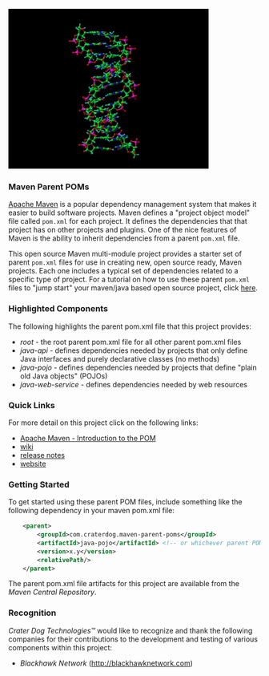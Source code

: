 ![Maven Parent POMs](https://github.com/craterdog/maven-parent-poms/blob/master/docs/images/DNA.jpg)

### Maven Parent POMs
[Apache Maven](http://maven.apache.org/) is a popular dependency management system that makes it easier to build software projects. Maven defines a "project object model" file called `pom.xml` for each project. It defines the dependencies that that project has on other projects and plugins. One of the nice features of Maven is the ability to inherit dependencies from a parent `pom.xml` file.

This open source Maven multi-module project provides a starter set of parent `pom.xml` files for use in creating new, open source ready, Maven projects. Each one includes a typical set of dependencies related to a specific type of project. For a tutorial on how to use these parent `pom.xml` files to "jump start" your maven/java based open source project, click [here](https://github.com/craterdog/maven-parent-poms/wiki/Jump-Starting-Your-Maven-Java-Open-Source-Project).

### Highlighted Components
The following highlights the parent pom.xml file that this project provides:

 * *root* - the root parent pom.xml file for all other parent pom.xml files
 * *java-api* - defines dependencies needed by projects that only define Java interfaces and
purely declarative classes (no methods)
 * *java-pojo* - defines dependencies needed by projects that define "plain old Java objects" (POJOs)
 * *java-web-service* - defines dependencies needed by web resources

### Quick Links
For more detail on this project click on the following links:

 * [Apache Maven - Introduction to the POM](http://maven.apache.org/guides/introduction/introduction-to-the-pom.html)
 * [wiki](https://github.com/craterdog/maven-parent-poms/wiki)
 * [release notes](https://github.com/craterdog/maven-parent-poms/wiki/releases)
 * [website](http://craterdog.com)

### Getting Started
To get started using these parent POM files, include something like the following dependency in your
maven pom.xml file:

```xml
    <parent>
        <groupId>com.craterdog.maven-parent-poms</groupId>
        <artifactId>java-pojo</artifactId> <!-- or whichever parent POM project is right for your project -->
        <version>x.y</version>
        <relativePath/>
    </parent>
```

The parent pom.xml file artifacts for this project are available from the *Maven Central Repository*.

### Recognition
_Crater Dog Technologies™_ would like to recognize and thank the following
companies for their contributions to the development and testing of various
components within this project:

 * _Blackhawk Network_ (http://blackhawknetwork.com)

